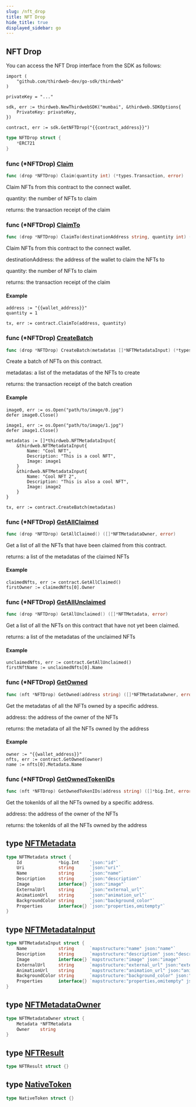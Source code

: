 ```yaml
---
slug: /nft_drop
title: NFT Drop
hide_title: true
displayed_sidebar: go
---
```


## NFT Drop

You can access the NFT Drop interface from the SDK as follows:

```
import (
	"github.com/thirdweb-dev/go-sdk/thirdweb"
)

privateKey = "..."

sdk, err := thirdweb.NewThirdwebSDK("mumbai", &thirdweb.SDKOptions{
	PrivateKey: privateKey,
})

contract, err := sdk.GetNFTDrop("{{contract_address}}")
```

```go
type NFTDrop struct {
    *ERC721
}
```

### func \(\*NFTDrop\) [Claim](https://github.com/thirdweb-dev/go-sdk/blob/main/thirdweb/nft_drop.go#L231)

```go
func (drop *NFTDrop) Claim(quantity int) (*types.Transaction, error)
```

Claim NFTs from this contract to the connect wallet\.

quantity: the number of NFTs to claim

returns: the transaction receipt of the claim

### func \(\*NFTDrop\) [ClaimTo](https://github.com/thirdweb-dev/go-sdk/blob/main/thirdweb/nft_drop.go#L250)

```go
func (drop *NFTDrop) ClaimTo(destinationAddress string, quantity int) (*types.Transaction, error)
```

Claim NFTs from this contract to the connect wallet\.

destinationAddress: the address of the wallet to claim the NFTs to

quantity: the number of NFTs to claim

returns: the transaction receipt of the claim

#### Example

```
address := "{{wallet_address}}"
quantity = 1

tx, err := contract.ClaimTo(address, quantity)
```

### func \(\*NFTDrop\) [CreateBatch](https://github.com/thirdweb-dev/go-sdk/blob/main/thirdweb/nft_drop.go#L188)

```go
func (drop *NFTDrop) CreateBatch(metadatas []*NFTMetadataInput) (*types.Transaction, error)
```

Create a batch of NFTs on this contract\.

metadatas: a list of the metadatas of the NFTs to create

returns: the transaction receipt of the batch creation

#### Example

```
image0, err := os.Open("path/to/image/0.jpg")
defer image0.Close()

image1, err := os.Open("path/to/image/1.jpg")
defer image1.Close()

metadatas := []*thirdweb.NFTMetadataInput{
	&thirdweb.NFTMetadataInput{
		Name: "Cool NFT",
		Description: "This is a cool NFT",
		Image: image1
	}
	&thirdweb.NFTMetadataInput{
		Name: "Cool NFT 2",
		Description: "This is also a cool NFT",
		Image: image2
	}
}

tx, err := contract.CreateBatch(metadatas)
```

### func \(\*NFTDrop\) [GetAllClaimed](https://github.com/thirdweb-dev/go-sdk/blob/main/thirdweb/nft_drop.go#L116)

```go
func (drop *NFTDrop) GetAllClaimed() ([]*NFTMetadataOwner, error)
```

Get a list of all the NFTs that have been claimed from this contract\.

returns: a list of the metadatas of the claimed NFTs

#### Example

```
claimedNfts, err := contract.GetAllClaimed()
firstOwner := claimedNfts[0].Owner
```

### func \(\*NFTDrop\) [GetAllUnclaimed](https://github.com/thirdweb-dev/go-sdk/blob/main/thirdweb/nft_drop.go#L140)

```go
func (drop *NFTDrop) GetAllUnclaimed() ([]*NFTMetadata, error)
```

Get a list of all the NFTs on this contract that have not yet been claimed\.

returns: a list of the metadatas of the unclaimed NFTs

#### Example

```
unclaimedNfts, err := contract.GetAllUnclaimed()
firstNftName := unclaimedNfts[0].Name
```

### func \(\*NFTDrop\) [GetOwned](https://github.com/thirdweb-dev/go-sdk/blob/main/thirdweb/nft_drop.go#L71)

```go
func (nft *NFTDrop) GetOwned(address string) ([]*NFTMetadataOwner, error)
```

Get the metadatas of all the NFTs owned by a specific address\.

address: the address of the owner of the NFTs

returns: the metadata of all the NFTs owned by the address

#### Example

```
owner := "{{wallet_address}}"
nfts, err := contract.GetOwned(owner)
name := nfts[0].Metadata.Name
```

### func \(\*NFTDrop\) [GetOwnedTokenIDs](https://github.com/thirdweb-dev/go-sdk/blob/main/thirdweb/nft_drop.go#L88)

```go
func (nft *NFTDrop) GetOwnedTokenIDs(address string) ([]*big.Int, error)
```

Get the tokenIds of all the NFTs owned by a specific address\.

address: the address of the owner of the NFTs

returns: the tokenIds of all the NFTs owned by the address

## type [NFTMetadata](https://github.com/thirdweb-dev/go-sdk/blob/main/thirdweb/types.go#L17-L27)

```go
type NFTMetadata struct {
    Id              *big.Int    `json:"id"`
    Uri             string      `json:"uri"`
    Name            string      `json:"name"`
    Description     string      `json:"description"`
    Image           interface{} `json:"image"`
    ExternalUrl     string      `json:"external_url"`
    AnimationUrl    string      `json:"animation_url"`
    BackgroundColor string      `json:"background_color"`
    Properties      interface{} `json:"properties,omitempty"`
}
```

## type [NFTMetadataInput](https://github.com/thirdweb-dev/go-sdk/blob/main/thirdweb/types.go#L29-L37)

```go
type NFTMetadataInput struct {
    Name            string      `mapstructure:"name" json:"name"`
    Description     string      `mapstructure:"description" json:"description"`
    Image           interface{} `mapstructure:"image" json:"image"`
    ExternalUrl     string      `mapstructure:"external_url" json:"external_url"`
    AnimationUrl    string      `mapstructure:"animation_url" json:"animation_url"`
    BackgroundColor string      `mapstructure:"background_color" json:"background_color"`
    Properties      interface{} `mapstructure:"properties,omitempty" json:"properties,omitempty"`
}
```

## type [NFTMetadataOwner](https://github.com/thirdweb-dev/go-sdk/blob/main/thirdweb/types.go#L39-L42)

```go
type NFTMetadataOwner struct {
    Metadata *NFTMetadata
    Owner    string
}
```

## type [NFTResult](https://github.com/thirdweb-dev/go-sdk/blob/main/thirdweb/erc721.go#L23-L26)

```go
type NFTResult struct {}
```

## type [NativeToken](https://github.com/thirdweb-dev/go-sdk/blob/main/thirdweb/types.go#L113-L118)

```go
type NativeToken struct {}
```
